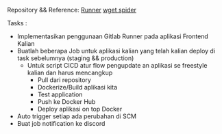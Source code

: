 Repository && Reference:
[Runner](https://docs.gitlab.com/runner/)
[wget spider](https://www.labnol.org/software/wget-command-examples/28750/)

Tasks :
- Implementasikan penggunaan Gitlab Runner pada aplikasi Frontend Kalian
- Buatlah beberapa Job untuk aplikasi kalian yang telah kalian deploy di task sebelumnya (staging && production)
  - Untuk script CICD atur flow pengupdate an aplikasi se freestyle kalian dan harus mencangkup
     - Pull dari repository
     - Dockerize/Build aplikasi kita
     - Test application
     - Push ke Docker Hub
     - Deploy aplikasi on top Docker
- Auto trigger setiap ada perubahan di SCM
- Buat job notification ke discord